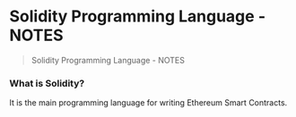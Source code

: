 # Solidity Programming Language - NOTES
> Solidity Programming Language - NOTES

### What is Solidity?
It is the main programming language for writing Ethereum Smart Contracts.
